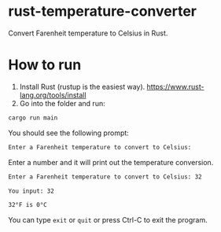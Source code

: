 # rust-temperature-converter
Convert Farenheit temperature to Celsius in Rust.

# How to run
1. Install Rust (rustup is the easiest way). https://www.rust-lang.org/tools/install
2. Go into the folder and run:

```sh 
cargo run main
```

You should see the following prompt:

```sh
Enter a Farenheit temperature to convert to Celsius:
```

Enter a number and it will print out the temperature conversion.

```sh
Enter a Farenheit temperature to convert to Celsius: 32

You input: 32

32°F is 0°C
```

You can type `exit` or `quit` or press Ctrl-C to exit the program. 
